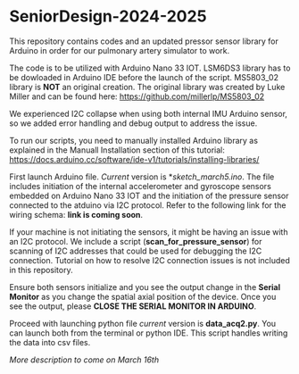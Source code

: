 # SeniorDesign-2024-2025
This repository contains codes and an updated pressor sensor library for Arduino in order for our pulmonary artery simulator to work.

The code is to be utilized with Arduino Nano 33 IOT. LSM6DS3 library has to be dowloaded in Arduino IDE before the launch of the script. 
MS5803_02 library is **NOT** an original creation. The original library was created by Luke Miller and can be found here: https://github.com/millerlp/MS5803_02

We experienced I2C collapse when using both internal IMU Arduino sensor, so we added error handling and debug output to address the issue.

To run our scripts, you need to manually installed Arduino library as explained in the Manuall Installation section of this tutorial: https://docs.arduino.cc/software/ide-v1/tutorials/installing-libraries/

First launch Arduino file. *Current* version is **sketch_march5.ino*. The file includes initiation of the internal accelerometer and gyroscope sensors embedded on Arduino Nano 33 IOT and the initiation of the pressure sensor connected to the atduino via I2C protocol. Refer to the following link for the wiring schema: **link is coming soon**. 

If your machine is not initiating the sensors, it might be having an issue with an I2C protocol. We include a script (**scan_for_pressure_sensor**) for scanning of I2C addresses that could be used for debugging the I2C connection. Tutorial on how to resolve I2C connection issues is not included in this repository. 

Ensure both sensors initialize and you see the output change in the **Serial Monitor** as you change the spatial axial position of the device. Once you see the output, please **CLOSE THE SERIAL MONITOR IN ARDUINO**.

Proceed with launching python file  *current* version is **data_acq2.py**. You can launch both from the terminal or python IDE. This script handles writing the data into csv files. 

*More description to come on March 16th*
